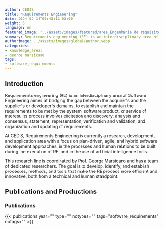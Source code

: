 ```yaml
---
author: CEDIS
title: "Requirements Engineering"
date: 2024-02-14T00:43:11-03:00
weight: 5
language: en
featured_image: "../assets/images/featured/area_Engenharia de requisitos.png"
summary: Requirements engineering (RE) is an interdisciplinary area of Software Engineering aimed at bridging the gap between the acquirer's and the supplier's or developer's domains.
authorimage: ../assets/images/global/author.webp
categories:
- knowledge_areas
- george_marsicano
tags: 
- software_requirements
---
```

## Introduction
Requirements engineering (RE) is an interdisciplinary area of Software Engineering aimed at bridging the gap between the acquirer's and the supplier's or developer's domains, to establish and maintain the requirements to be met by the system, software product, or service of interest. Its process involves elicitation and discovery, analysis and consensus, statement, representation, verification and validation, and organization and updating of requirements.

At CEDIS, Requirements Engineering is currently a research, development, and application area with a focus on plan-driven, agile, and hybrid software development approaches, in the processes and human relations to be built during the execution of RE, and in the use of artificial intelligence tools.

This research line is coordinated by Prof. George Marsicano and has a team of dedicated researchers. The goal is to develop, identify, and establish processes, methods, and tools that make the RE process more efficient and innovative, both from a technical and human standpoint.

## Publications and Productions
### Publications

{{< publications year="" type="" notypes="" tags="software_requirements" notags="" >}}